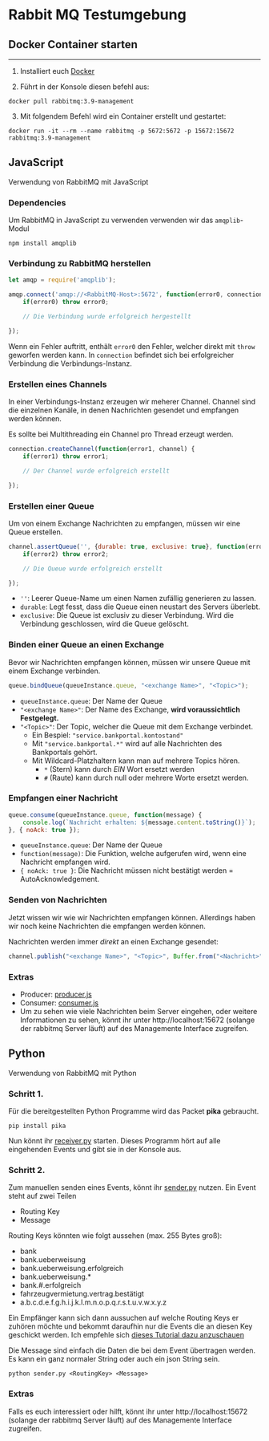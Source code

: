 # Rabbit MQ Testumgebung

## Docker Container starten
---
1. Installiert euch [Docker](https://docs.docker.com/get-docker/)

2. Führt in der Konsole diesen befehl aus:

```termnial
docker pull rabbitmq:3.9-management
```

3. Mit folgendem Befehl wird ein Container erstellt und gestartet:

```termnial
docker run -it --rm --name rabbitmq -p 5672:5672 -p 15672:15672 rabbitmq:3.9-management
```

## JavaScript

Verwendung von RabbitMQ mit JavaScript

### Dependencies

Um RabbitMQ in JavaScript zu verwenden verwenden wir das `amqplib`-Modul

```terminal
npm install amqplib
```

### Verbindung zu RabbitMQ herstellen

```javascript
let amqp = require('amqplib');

amqp.connect('amqp://<RabbitMQ-Host>:5672', function(error0, connection) {
    if(error0) throw error0;

    // Die Verbindung wurde erfolgreich hergestellt

});
```
Wenn ein Fehler auftritt, enthält `error0` den Fehler, welcher direkt mit `throw` geworfen werden kann.
In `connection` befindet sich bei erfolgreicher Verbindung die Verbindungs-Instanz.

### Erstellen eines Channels
In einer Verbindungs-Instanz erzeugen wir meherer Channel.
Channel sind die einzelnen Kanäle, in denen Nachrichten gesendet und empfangen werden können.

Es sollte bei Multithreading ein Channel pro Thread erzeugt werden.

```javascript
connection.createChannel(function(error1, channel) {
    if(error1) throw error1;

    // Der Channel wurde erfolgreich erstellt

});
```

### Erstellen einer Queue

Um von einem Exchange Nachrichten zu empfangen, müssen wir eine Queue erstellen.

```javascript
channel.assertQueue('', {durable: true, exclusive: true}, function(error2, queueInstance) {
    if(error2) throw error2;

    // Die Queue wurde erfolgreich erstellt

});
```
- `''`: Leerer Queue-Name um einen Namen zufällig generieren zu lassen. 
- `durable`: Legt fesst, dass die Queue einen neustart des Servers überlebt.
- `exclusive`: Die Queue ist exclusiv zu dieser Verbindung. Wird die Verbindung geschlossen, wird die Queue gelöscht.

### Binden einer Queue an einen Exchange

Bevor wir Nachrichten empfangen können, müssen wir unsere Queue mit einem Exchange verbinden.

```javascript
queue.bindQueue(queueInstance.queue, "<exchange Name>", "<Topic>");
```

- `queueInstance.queue`: Der Name der Queue
- `"<exchange Name>"`: Der Name des Exchange, **wird voraussichtlich Festgelegt.**
- `"<Topic>"`: Der Topic, welcher die Queue mit dem Exchange verbindet.
    - Ein Bespiel: `"service.bankportal.kontostand"`
    - Mit `"service.bankportal.*"` wird auf alle Nachrichten des Bankportals gehört.
    - Mit Wildcard-Platzhaltern kann man auf mehrere Topics hören.
        - `*` (Stern) kann durch *EIN* Wort ersetzt werden
        - `#` (Raute) kann durch null oder mehrere Worte ersetzt werden.

### Empfangen einer Nachricht

```javascript
queue.consume(queueInstance.queue, function(message) {
    console.log(`Nachricht erhalten: ${message.content.toString()}`);
}, { noAck: true });
```
- `queueInstance.queue`: Der Name der Queue
- `function(message)`: Die Funktion, welche aufgerufen wird, wenn eine Nachricht empfangen wird.
- `{ noAck: true }`: Die Nachricht müssen nicht bestätigt werden = AutoAcknowledgement.

### Senden von Nachrichten

Jetzt wissen wir wie wir Nachrichten empfangen können. Allerdings haben wir noch keine Nachrichten die empfangen werden können.

Nachrichten werden immer *direkt* an einen Exchange gesendet:

```javascript
channel.publish("<exchange Name>", "<Topic>", Buffer.from("<Nachricht>"));
```
### Extras

- Producer: [producer.js](https://github.com/SmartCity-2022/Documentation/blob/master/dev/rabbitmq/javascript/producer.js)
- Consumer: [consumer.js](https://github.com/SmartCity-2022/Documentation/blob/master/dev/rabbitmq/javascript/consumer.js)
- Um zu sehen wie viele Nachrichten beim Server eingehen, oder weitere Informationen zu sehen, könnt ihr unter http://localhost:15672 (solange der rabbitmq Server läuft) auf des Managemente Interface zugreifen.

## Python

Verwendung von RabbitMQ mit Python

### Schritt 1.

Für die bereitgestellten Python Programme wird das Packet **pika** gebraucht.

```termnial
pip install pika
```

Nun könnt ihr [receiver.py](https://github.com/SmartCity-2022/Documentation/blob/master/dev/rabbitmq/python/receiver.py) starten. Dieses Programm hört auf alle eingehenden Events und gibt sie in der Konsole aus.

### Schritt 2.

 Zum manuellen senden eines Events, könnt ihr [sender.py](https://github.com/SmartCity-2022/Documentation/blob/master/dev/rabbitmq/python/sender.py) nutzen.
 Ein Event steht auf zwei Teilen

 - Routing Key
 - Message

 Routing Keys könnten wie folgt aussehen (max. 255 Bytes groß):
   - bank
   - bank.ueberweisung
   - bank.ueberweisung.erfolgreich
   - bank.ueberweisung.*
   - bank.#.erfolgreich
   - fahrzeugvermietung.vertrag.bestätigt
   - a.b.c.d.e.f.g.h.i.j.k.l.m.n.o.p.q.r.s.t.u.v.w.x.y.z

Ein Empfänger kann sich dann aussuchen auf welche Routing Keys er zuhören möchte und bekommt daraufhin nur die Events die an diesen Key geschickt werden. Ich empfehle sich [dieses Tutorial dazu anzuschauen](https://www.rabbitmq.com/tutorials/tutorial-five-python.html)

Die Message sind einfach die Daten die bei dem Event übertragen werden.
Es kann ein ganz normaler String oder auch ein json String sein.

```termnial
python sender.py <RoutingKey> <Message>
```

### Extras

Falls es euch interessiert oder hilft, könnt ihr unter http://localhost:15672 (solange der rabbitmq Server läuft) auf des Managemente Interface zugreifen.

